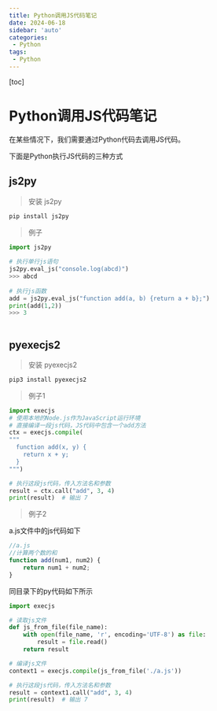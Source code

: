 ```yaml
---
title: Python调用JS代码笔记
date: 2024-06-18
sidebar: 'auto'
categories: 
 - Python
tags:
 - Python
---
```


[toc]

# Python调用JS代码笔记

在某些情况下，我们需要通过Python代码去调用JS代码。

下面是Python执行JS代码的三种方式

## js2py

> 安装 js2py

```bash
pip install js2py
```

> 例子
```py
import js2py
 
# 执行单行js语句
js2py.eval_js("console.log(abcd)")
>>> abcd
 
# 执行js函数
add = js2py.eval_js("function add(a, b) {return a + b};")
print(add(1,2))
>>> 3
 
```

## pyexecjs2

> 安装 pyexecjs2

```bash
pip3 install pyexecjs2
```

> 例子1

```py
import execjs
# 使用本地的Node.js作为JavaScript运行环境
# 直接编译一段js代码，JS代码中包含一个add方法
ctx = execjs.compile(
"""
  function add(x, y) {
    return x + y;
  }
""")

# 执行这段js代码，传入方法名和参数
result = ctx.call("add", 3, 4)
print(result)  # 输出 7

```

> 例子2

a.js文件中的js代码如下
```js
//a.js
//计算两个数的和
function add(num1, num2) {
    return num1 + num2;
}
```

同目录下的py代码如下所示
```py
import execjs

# 读取js文件
def js_from_file(file_name):
    with open(file_name, 'r', encoding='UTF-8') as file:
        result = file.read()
    return result

# 编译js文件
context1 = execjs.compile(js_from_file('./a.js'))

# 执行这段js代码，传入方法名和参数
result = context1.call("add", 3, 4)
print(result)  # 输出 7
```
